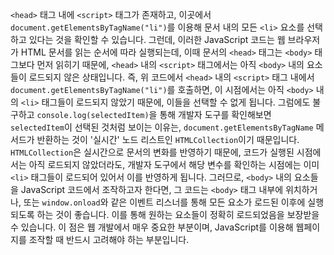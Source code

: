 `<head>` 태그 내에 `<script>` 태그가 존재하고, 이곳에서 `document.getElementsByTagName("li")`를 이용해 문서 내의 모든 `<li>` 요소를 선택하고 있다는 것을 확인할 수 있습니다.
그런데, 이러한 JavaScript 코드는 웹 브라우저가 HTML 문서를 읽는 순서에 따라 실행되는데, 이때 문서의 `<head>` 태그는 `<body>` 태그보다 먼저 읽히기 때문에, `<head>` 내의 `<script>` 태그에서는 아직 `<body>` 내의 요소들이 로드되지 않은 상태입니다.
즉, 위 코드에서 `<head>` 내의 `<script>` 태그 내에서 `document.getElementsByTagName("li")`를 호출하면, 이 시점에서는 아직 `<body>` 내의 `<li>` 태그들이 로드되지 않았기 때문에, 이들을 선택할 수 없게 됩니다.
그럼에도 불구하고 `console.log(selectedItem)`을 통해 개발자 도구를 확인해보면 `selectedItem`이 선택된 것처럼 보이는 이유는, `document.getElementsByTagName` 메서드가 반환하는 것이 '실시간' 노드 리스트인 `HTMLCollection`이기 때문입니다. 
`HTMLCollection`은 실시간으로 문서의 변화를 반영하기 때문에, 코드가 실행된 시점에서는 아직 로드되지 않았더라도, 개발자 도구에서 해당 변수를 확인하는 시점에는 이미 `<li>` 태그들이 로드되어 있어서 이를 반영하게 됩니다.
그러므로, `<body>` 내의 요소들을 JavaScript 코드에서 조작하고자 한다면, 그 코드는 `<body>` 태그 내부에 위치하거나, 또는 `window.onload`와 같은 이벤트 리스너를 통해 모든 요소가 로드된 이후에 실행되도록 하는 것이 좋습니다. 이를 통해 원하는 요소들이 정확히 로드되었음을 보장받을 수 있습니다. 
이 점은 웹 개발에서 매우 중요한 부분이며, JavaScript를 이용해 웹페이지를 조작할 때 반드시 고려해야 하는 부분입니다.
